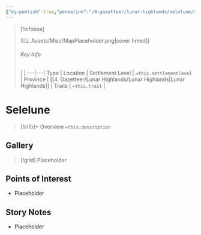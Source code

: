 ```yaml
---
{"dg-publish":true,"permalink":"/4-gazetteer/lunar-highlands/selelune/selelune/","noteIcon":""}
---
```



> [!infobox]
> 
> ![[z_Assets/Misc/MapPlaceholder.png\|cover hmed]]
> ###### Key Info
>  |   |
> ---|---|
> Type | Location |
> Settlement Level | `=this.settlementlevel` |
> Province | [[4. Gazetteer/Lunar Highlands/Lunar Highlands\|Lunar Highlands]] |
> Traits | `=this.trait` |

# Selelune

> [!info]+ Overview
> `=this.description`

## Gallery

>[!grid]
>Placeholder


## Points of Interest

- Placeholder

## Story Notes

- Placeholder